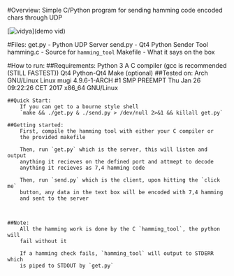 #Overview:
	Simple C/Python program for sending hamming code encoded chars
	through UDP


[![vidya](https://raw.githubusercontent.com/DavidoRotho/HammingSocketsExample/master/example.gif)](demo vid)
	
	
#Files:
	get.py - Python UDP Server
	send.py - Qt4 Python Sender Tool
	hamming.c - Source for `hamming_tool`
	Makefile - What it says on the box

#How to run:
	##Requirements:
		Python 3
		A C compiler (gcc is recommended (STILL FASTEST))
		Qt4
		Python-Qt4
		Make (optional)
	##Tested on:
		Arch GNU/Linux
			Linux mugi 4.9.6-1-ARCH #1 SMP PREEMPT Thu Jan 26 09:22:26 CET 2017 x86_64 GNU/Linux


	##Quick Start:
		If you can get to a bourne style shell
		`make && ./get.py & ./send.py > /dev/null 2>&1 && killall get.py`

	##Getting started:
		First, compile the hamming tool with either your C compiler or
		the provided makefile

		Then, run `get.py` which is the server, this will listen and output
		anything it recieves on the defined port and attmept to decode
		anything it recieves as 7,4 hamming code

		Then, run `send.py` which is the client, upon hitting the `click me`
		button, any data in the text box will be encoded with 7,4 hamming
		and sent to the server



	##Note:
		All the hamming work is done by the C `hamming_tool`, the python will
		fail without it

		If a hamming check fails, `hamming_tool` will output to STDERR which
		is piped to STDOUT by `get.py`


